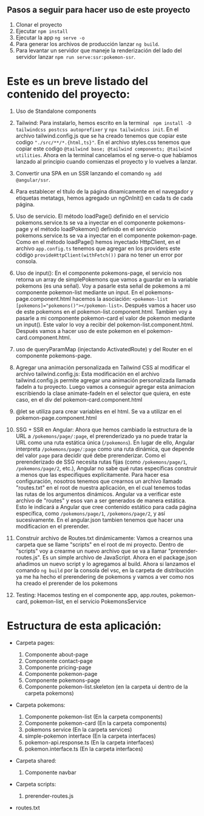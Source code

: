 ## Pasos a seguir para hacer uso de este proyecto

 1. Clonar el proyecto
 2. Ejecutar ```npm install``` 
 3. Ejecutar la app ```ng serve -o```
 4. Para generar los archivos de producción lanzar `ng build`.
 5. Para levantar un servidor que maneje la renderización del lado del servidor lanzar `npm run serve:ssr:pokemon-ssr`.




# Este es un breve listado del contenido del proyecto:

1. Uso de Standalone components

2. Tailwind: Para instalarlo, hemos escrito en la terminal ` npm install -D tailwindcss postcss autoprefixer` y `npx tailwindcss init`. En el archivo tailwind.config.js que se ha creado tenemos que copiar este codigo `"./src/**/*.{html,ts}"`. En el archivo styles.css tenemos que copiar este codigo `@tailwind base; @tailwind components; @tailwind utilities`. Ahora en la terminal cancelamos el ng serve-o que habíamos lanzado al principio cuando comienzas el proyecto y lo vuelves a lanzar.

3. Convertir una SPA en un SSR lanzando el comando `ng add @angular/ssr`.

4. Para establecer el título de la página dinamicamente en el navegador y etiquetas metatags, hemos agregado un ngOnInit() en cada ts de cada página.

5. Uso de servicio. El método loadPage() definido en el servicio pokemons.service.ts se va a inyectar en el componente pokemons-page y el método loadPokemon() definido en el servicio pokemons.service.ts se va a inyectar en el componente pokemon-page. Como en el método loadPage() hemos inyectado HttpClient, en el archivo `app.config.ts` tenemos que agregar en los providers este código `provideHttpClient(withFetch())` para no tener un error por consola. 

6. Uso de input(): En el componente pokemons-page, el servicio nos retorna un array de simplePokemons que vamos a guardar en la variable pokemons (es una señal). Voy a  pasarle esta señal de pokemons a mi componente pokemon-list  mediante un input. En el pokemons-page.component.html hacemos la asociación: `<pokemon-list [pokemons]="pokemons()"></pokemon-list>`. Después vamos a hacer uso de este pokemons en el pokemon-list.component.html. Tambien voy a pasarle a mi componente pokemon-card el valor de pokemon mediante un input(). Este valor lo voy a recibir del pokemon-list.component.html. Después vamos a hacer uso de este pokemon en el pokemon-card.component.html.

7. uso de queryParamMap (injectando ActivatedRoute) y del Router en el componente pokemons-page.

8. Agregar una animación personalizada  en Tailwind CSS al modificar el archivo tailwind.config.js: Esta modificación en el archivo tailwind.config.js permite agregar una animación personalizada llamada fadeIn a tu proyecto. Luego vamos a conseguir agregar esta animacion escribiendo la clase animate-fadeIn en el selector que quiera, en este caso, en el div del pokemon-card.component.html

9. @let se utiliza para crear  variables en el html. Se va a utilizar en el pokemon-page.component.html

10. SSG + SSR en Angular: Ahora que hemos cambiado la estructura de la URL a `/pokemons/page/:page`, el prerenderizado ya no puede tratar la URL como una ruta estática única (`/pokemons`). En lugar de ello, Angular interpreta `/pokemons/page/:page` como una ruta dinámica, que depende del valor `page` para decidir qué debe prerenderizar. Como el prerenderizado de SSG necesita rutas fijas (como `/pokemons/page/1`, `/pokemons/page/2`, etc.), Angular no sabe qué rutas específicas construir a menos que las especifiques explícitamente. Para hacer esa configuración, nosotros tenemos que crearnos un archivo llamado "routes.txt" en el root de nuestra aplicación, en el cual tenemos todas las rutas de los argumentos dinámicos. Angular va a verificar este archivo de "routes" y esos van a ser generados de manera estática. Esto le indicará a Angular que cree contenido estático para cada página específica, como `/pokemons/page/1`, `/pokemons/page/2`, y así sucesivamente. En el angular.json tambien tenemos que hacer una modificacion en el prerender.

11. Construir archivo de Routes.txt dinámicamente: Vamos a crearnos una carpeta que se llame "scripts" en el root de mi proyecto. Dentro de "scripts" voy a crearme un nuevo archivo que se va a llamar "prerender-routes.js". Es un simple archivo de JavaScript. Ahora en el package.json añadimos un nuevo script y lo agregamos al build. Ahora si lanzamos el comando `ng build` por la consola del vsc,  en la carpeta de distribución  ya me ha hecho el prerendering de pokemons y vamos a ver como nos ha creado el prerender de los pokemons

12. Testing: Hacemos testing en el componente app, app.routes, pokemon-card, pokemon-list, en el servicio PokemonsService

# Estructura de esta aplicación:

- Carpeta pages:
  1. Componente about-page
  2. Componente contact-page
  3. Componente pricing-page
  4. Componente pokemon-page 
  5. Componente pokemons-page 
  6. Componente pokemon-list.skeleton (en la carpeta ui dentro de la carpeta pokemons)

- Carpeta pokemons:
  1. Componente pokemon-list (En la carpeta components)
  2. Componente pokemon-card (En la carpeta components)
  3. pokemons service (En la carpeta services)
  4. simple-pokemon interface (En la carpeta interfaces)
  5. pokemon-api.response.ts (En la carpeta interfaces)
  6. pokemon.interface.ts (En la carpeta interfaces)
  
- Carpeta shared:
  1. Componente navbar

- Carpeta scripts:
  1. prerender-routes.js

- routes.txt
